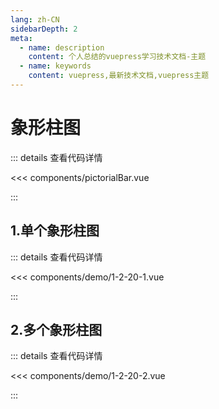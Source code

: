 ```yaml
---
lang: zh-CN
sidebarDepth: 2
meta:
  - name: description
    content: 个人总结的vuepress学习技术文档-主题
  - name: keywords
    content: vuepress,最新技术文档,vuepress主题
---
```


# 象形柱图

::: details 查看代码详情

<<< components/pictorialBar.vue

:::
## 1.单个象形柱图


  <Container url="http://localhost:8090/resume/demo/?type=echarts&name=1-2-20-1.vue" />

::: details 查看代码详情

<<< components/demo/1-2-20-1.vue

:::

## 2.多个象形柱图


  <Container url="http://localhost:8090/resume/demo/?type=echarts&name=1-2-20-2.vue" />

::: details 查看代码详情

<<< components/demo/1-2-20-2.vue

:::

